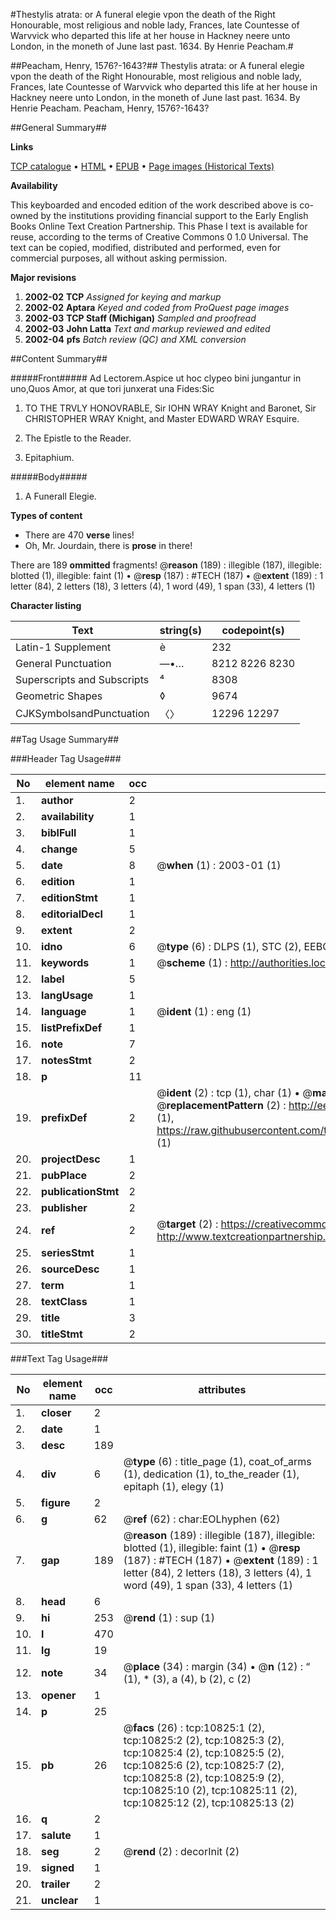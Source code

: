 #Thestylis atrata: or A funeral elegie vpon the death of the Right Honourable, most religious and noble lady, Frances, late Countesse of Warvvick who departed this life at her house in Hackney neere unto London, in the moneth of June last past. 1634. By Henrie Peacham.#

##Peacham, Henry, 1576?-1643?##
Thestylis atrata: or A funeral elegie vpon the death of the Right Honourable, most religious and noble lady, Frances, late Countesse of Warvvick who departed this life at her house in Hackney neere unto London, in the moneth of June last past. 1634. By Henrie Peacham.
Peacham, Henry, 1576?-1643?

##General Summary##

**Links**

[TCP catalogue](http://www.ota.ox.ac.uk/tcp/)  • 
[HTML](http://tei.it.ox.ac.uk/tcp/Texts-HTML/free/A09/A09206.html)  • 
[EPUB](http://tei.it.ox.ac.uk/tcp/Texts-EPUB/free/A09/A09206.epub) • 
[Page images (Historical Texts)](https://data.historicaltexts.jisc.ac.uk/view?pubId=eebo-99845894e&pageId=eebo-99845894e-10825-1)

**Availability**

This keyboarded and encoded edition of the
	       work described above is co-owned by the institutions
	       providing financial support to the Early English Books
	       Online Text Creation Partnership. This Phase I text is
	       available for reuse, according to the terms of Creative
	       Commons 0 1.0 Universal. The text can be copied,
	       modified, distributed and performed, even for
	       commercial purposes, all without asking permission.

**Major revisions**

1. __2002-02__ __TCP__ *Assigned for keying and markup*
1. __2002-02__ __Aptara__ *Keyed and coded from ProQuest page images*
1. __2002-03__ __TCP Staff (Michigan)__ *Sampled and proofread*
1. __2002-03__ __John Latta__ *Text and markup reviewed and edited*
1. __2002-04__ __pfs__ *Batch review (QC) and XML conversion*

##Content Summary##

#####Front#####
Ad Lectorem.Aspice ut hoc clypeo bini jungantur in uno,Quos Amor, at que tori junxerat una Fides:Sic
1. TO
THE TRVLY
HONOVRABLE,
Sir IOHN WRAY Knight
and Baronet, Sir CHRISTOPHER
WRAY Knight, and Master
EDWARD WRAY
Esquire.

1. The Epistle to the Reader.

1. Epitaphium.

#####Body#####

1. A Funerall Elegie.

**Types of content**

  * There are 470 **verse** lines!
  * Oh, Mr. Jourdain, there is **prose** in there!

There are 189 **ommitted** fragments! 
 @__reason__ (189) : illegible (187), illegible: blotted (1), illegible: faint (1)  •  @__resp__ (187) : #TECH (187)  •  @__extent__ (189) : 1 letter (84), 2 letters (18), 3 letters (4), 1 word (49), 1 span (33), 4 letters (1)

**Character listing**


|Text|string(s)|codepoint(s)|
|---|---|---|
|Latin-1 Supplement|è|232|
|General Punctuation|—•…|8212 8226 8230|
|Superscripts             and Subscripts|⁴|8308|
|Geometric Shapes|◊|9674|
|CJKSymbolsandPunctuation|〈〉|12296 12297|

##Tag Usage Summary##

###Header Tag Usage###

|No|element name|occ|attributes|
|---|---|---|---|
|1.|__author__|2||
|2.|__availability__|1||
|3.|__biblFull__|1||
|4.|__change__|5||
|5.|__date__|8| @__when__ (1) : 2003-01 (1)|
|6.|__edition__|1||
|7.|__editionStmt__|1||
|8.|__editorialDecl__|1||
|9.|__extent__|2||
|10.|__idno__|6| @__type__ (6) : DLPS (1), STC (2), EEBO-CITATION (1), PROQUEST (1), VID (1)|
|11.|__keywords__|1| @__scheme__ (1) : http://authorities.loc.gov/ (1)|
|12.|__label__|5||
|13.|__langUsage__|1||
|14.|__language__|1| @__ident__ (1) : eng (1)|
|15.|__listPrefixDef__|1||
|16.|__note__|7||
|17.|__notesStmt__|2||
|18.|__p__|11||
|19.|__prefixDef__|2| @__ident__ (2) : tcp (1), char (1)  •  @__matchPattern__ (2) : ([0-9\-]+):([0-9IVX]+) (1), (.+) (1)  •  @__replacementPattern__ (2) : http://eebo.chadwyck.com/downloadtiff?vid=$1&page=$2 (1), https://raw.githubusercontent.com/textcreationpartnership/Texts/master/tcpchars.xml#$1 (1)|
|20.|__projectDesc__|1||
|21.|__pubPlace__|2||
|22.|__publicationStmt__|2||
|23.|__publisher__|2||
|24.|__ref__|2| @__target__ (2) : https://creativecommons.org/publicdomain/zero/1.0/ (1), http://www.textcreationpartnership.org/docs/. (1)|
|25.|__seriesStmt__|1||
|26.|__sourceDesc__|1||
|27.|__term__|1||
|28.|__textClass__|1||
|29.|__title__|3||
|30.|__titleStmt__|2||


###Text Tag Usage###

|No|element name|occ|attributes|
|---|---|---|---|
|1.|__closer__|2||
|2.|__date__|1||
|3.|__desc__|189||
|4.|__div__|6| @__type__ (6) : title_page (1), coat_of_arms (1), dedication (1), to_the_reader (1), epitaph (1), elegy (1)|
|5.|__figure__|2||
|6.|__g__|62| @__ref__ (62) : char:EOLhyphen (62)|
|7.|__gap__|189| @__reason__ (189) : illegible (187), illegible: blotted (1), illegible: faint (1)  •  @__resp__ (187) : #TECH (187)  •  @__extent__ (189) : 1 letter (84), 2 letters (18), 3 letters (4), 1 word (49), 1 span (33), 4 letters (1)|
|8.|__head__|6||
|9.|__hi__|253| @__rend__ (1) : sup (1)|
|10.|__l__|470||
|11.|__lg__|19||
|12.|__note__|34| @__place__ (34) : margin (34)  •  @__n__ (12) : “ (1), * (3), a (4), b (2), c (2)|
|13.|__opener__|1||
|14.|__p__|25||
|15.|__pb__|26| @__facs__ (26) : tcp:10825:1 (2), tcp:10825:2 (2), tcp:10825:3 (2), tcp:10825:4 (2), tcp:10825:5 (2), tcp:10825:6 (2), tcp:10825:7 (2), tcp:10825:8 (2), tcp:10825:9 (2), tcp:10825:10 (2), tcp:10825:11 (2), tcp:10825:12 (2), tcp:10825:13 (2)|
|16.|__q__|2||
|17.|__salute__|1||
|18.|__seg__|2| @__rend__ (2) : decorInit (2)|
|19.|__signed__|1||
|20.|__trailer__|2||
|21.|__unclear__|1||
